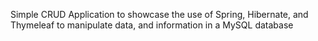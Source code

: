 Simple CRUD Application to showcase the use of Spring, Hibernate, and Thymeleaf to manipulate data, and information in a MySQL database
